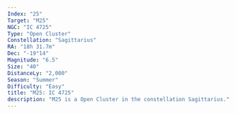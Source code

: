 ```yaml
---
Index: "25"
Target: "M25"
NGC: "IC 4725"
Type: "Open Cluster"
Constellation: "Sagittarius"
RA: "18h 31.7m"
Dec: "-19°14"
Magnitude: "6.5"
Size: "40"
DistanceLy: "2,000"
Season: "Summer"
Difficulty: "Easy"
title: "M25: IC 4725"
description: "M25 is a Open Cluster in the constellation Sagittarius."
---
```

